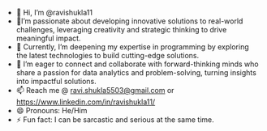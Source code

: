 - 👋 Hi, I’m @ravishukla11
- 👀I’m passionate about developing innovative solutions to real-world challenges, leveraging creativity and strategic thinking to drive meaningful impact.
- 🌱 Currently, I’m deepening my expertise in programming by exploring the latest technologies to build cutting-edge solutions.
- 💞️ I’m eager to connect and collaborate with forward-thinking minds who share a passion for data analytics and problem-solving, turning insights into impactful solutions.
- 📫 Reach me @ ravi.shukla5503@gmail.com or https://www.linkedin.com/in/ravishukla11/
- 😄 Pronouns: He/Him
- ⚡ Fun fact: I can be sarcastic and serious at the same time.

